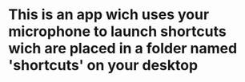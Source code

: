 # This is an app wich uses your microphone to launch shortcuts wich are placed in a folder named 'shortcuts' on your desktop
